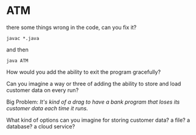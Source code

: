 # ATM

there some things wrong in the code, can you fix it?

`javac *.java`

and then

`java ATM`

How would you add the ability to exit the program gracefully?

Can you imagine a way or three of adding the ability to store and load customer data on every run?

Big Problem: _It's kind of a drag to have a bank program that loses its customer data each time it runs._

What kind of options can you imagine for storing customer data? a file? a database? a cloud service?

